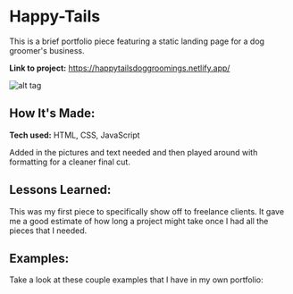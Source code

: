 # Happy-Tails
This is a brief portfolio piece featuring a static landing page for a dog groomer's business.

**Link to project:** https://happytailsdoggroomings.netlify.app/


![alt tag](https://happytailsdoggroomings.netlify.app/images/ProjectPreview.png)

## How It's Made:

**Tech used:** HTML, CSS, JavaScript

Added in the pictures and text needed and then played around with formatting for a cleaner final cut.

## Lessons Learned:

This was my first piece to specifically show off to freelance clients.  It gave me a good estimate of how long a project might take once I had all the pieces that I needed.

## Examples:
Take a look at these couple examples that I have in my own portfolio:




